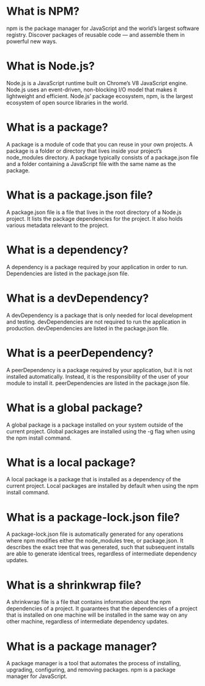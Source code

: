 # What is NPM?

npm is the package manager for JavaScript and the world’s largest software registry. Discover packages of reusable code — and assemble them in powerful new ways.

# What is Node.js?

Node.js is a JavaScript runtime built on Chrome’s V8 JavaScript engine. Node.js uses an event-driven, non-blocking I/O model that makes it lightweight and efficient. Node.js’ package ecosystem, npm, is the largest ecosystem of open source libraries in the world.

# What is a package?

A package is a module of code that you can reuse in your own projects. A package is a folder or directory that lives inside your project’s node_modules directory. A package typically consists of a package.json file and a folder containing a JavaScript file with the same name as the package.

# What is a package.json file?

A package.json file is a file that lives in the root directory of a Node.js project. It lists the package dependencies for the project. It also holds various metadata relevant to the project.

# What is a dependency?

A dependency is a package required by your application in order to run. Dependencies are listed in the package.json file.

# What is a devDependency?

A devDependency is a package that is only needed for local development and testing. devDependencies are not required to run the application in production. devDependencies are listed in the package.json file.

# What is a peerDependency?

A peerDependency is a package required by your application, but it is not installed automatically. Instead, it is the responsibility of the user of your module to install it. peerDependencies are listed in the package.json file.

# What is a global package?

A global package is a package installed on your system outside of the current project. Global packages are installed using the -g flag when using the npm install command.

# What is a local package?

A local package is a package that is installed as a dependency of the current project. Local packages are installed by default when using the npm install command.

# What is a package-lock.json file?

A package-lock.json file is automatically generated for any operations where npm modifies either the node_modules tree, or package.json. It describes the exact tree that was generated, such that subsequent installs are able to generate identical trees, regardless of intermediate dependency updates.

# What is a shrinkwrap file?

A shrinkwrap file is a file that contains information about the npm dependencies of a project. It guarantees that the dependencies of a project that is installed on one machine will be installed in the same way on any other machine, regardless of intermediate dependency updates.

# What is a package manager?

A package manager is a tool that automates the process of installing, upgrading, configuring, and removing packages. npm is a package manager for JavaScript.
